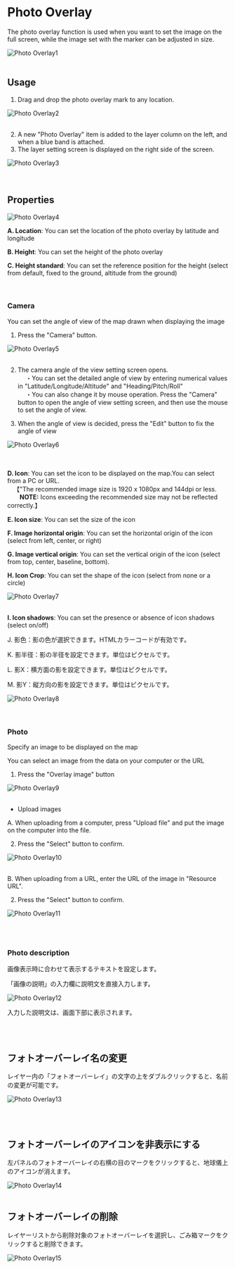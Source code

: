 # Photo Overlay

The photo overlay function is used when you want to set the image on the full screen, while the image set with the marker can be adjusted in size.

![Photo Overlay1](https://github.com/CS-eukarya/User-Manual-English-/assets/154571156/185ca2cf-c3e8-4092-a642-2ed3efcae0a5)
<br>
<br>

## Usage

1. Drag and drop the photo overlay mark to any location.

![Photo Overlay2](https://github.com/CS-eukarya/User-Manual-English-/assets/154571156/98b8f0f7-c8a0-4fc7-985a-d9eac6c7855a)
<br>
<br>

2. A new "Photo Overlay" item is added to the layer column on the left, and when a blue band is attached. 
3. The layer setting screen is displayed on the right side of the screen.

![Photo Overlay3](https://github.com/CS-eukarya/User-Manual-English-/assets/154571156/d11b9b6a-7d03-49c1-ac48-36098efe3b14)
<br>
<br>
<br>

## Properties

![Photo Overlay4](https://github.com/CS-eukarya/User-Manual-English-/assets/154571156/093bdd69-bbeb-4d56-bae2-484fcfd39a0e)


**A. Location**: You can set the location of the photo overlay by latitude and longitude

**B. Height**: You can set the height of the photo overlay

**C. Height standard**: You can set the reference position for the height (select from default, fixed to the ground, altitude from the ground)
<br>
<br>
<br>

### Camera

You can set the angle of view of the map drawn when displaying the image

1. Press the "Camera" button.

![Photo Overlay5](https://github.com/CS-eukarya/User-Manual-English-/assets/154571156/0a41dbc0-0ab9-41eb-a090-6394dc25071d)
<br>
<br>

2. The camera angle of the view setting screen opens.<br>
&emsp; ・You can set the detailed angle of view by entering numerical values in "Latitude/Longitude/Altitude" and "Heading/Pitch/Roll"<br>
&emsp; ・You can also change it by mouse operation. Press the "Camera" button to open the angle of view setting screen, and then use the mouse to set the angle of view. 

3. When the angle of view is decided, press the "Edit" button to fix the angle of view

![Photo Overlay6](https://github.com/CS-eukarya/User-Manual-English-/assets/154571156/a075bd93-c93e-4d4f-aebb-7a90642699dd)
<br>
<br>
<br>

**D. Icon**: You can set the icon to be displayed on the map.You can select from a PC or URL.<br>
&emsp;【"The recommended image size is 1920 x 1080px and 144dpi or less. <br>
&emsp;&emsp;**NOTE:** Icons exceeding the recommended size may not be reflected correctly.】

**E. Icon size**: You can set the size of the icon

**F. Image horizontal origin**: You can set the horizontal origin of the icon (select from left, center, or right)

**G. Image vertical origin**: You can set the vertical origin of the icon (select from top, center, baseline, bottom).

**H. Icon Crop**: You can set the shape of the icon (select from none or a circle)

![Photo Overlay7](https://github.com/CS-eukarya/User-Manual-English-/assets/154571156/448600c7-b401-4b20-8b65-2bb62668d616)
<br>
<br>

**I. Icon shadows**: You can set the presence or absence of icon shadows (select on/off)

J.  影色：影の色が選択できます。HTMLカラーコードが有効です。

K.  影半径：影の半径を設定できます。単位はピクセルです。

 L.   影X：横方面の影を設定できます。単位はピクセルです。

 M.   影Y：縦方向の影を設定できます。単位はピクセルです。

![Photo Overlay8](https://github.com/CS-eukarya/User-Manual-English-/assets/154571156/125e7f0c-81bc-4bbb-955e-6265ea5e74e3)
<br>
<br>
<br>

### Photo

Specify an image to be displayed on the map

You can select an image from the data on your computer or the URL

1. Press the "Overlay image" button

![Photo Overlay9](https://github.com/CS-eukarya/User-Manual-English-/assets/154571156/dba060b6-ecb0-4e87-a8fb-c9c91a949f9e)
<br>
<br>

- Upload images

A. When uploading from a computer, press "Upload file" and put the image on the computer into the file.

2. Press the "Select" button to confirm.

![Photo Overlay10](https://github.com/CS-eukarya/User-Manual-English-/assets/154571156/fcdb8bc9-849f-4b58-8919-1eec5535b438)
<br>
<br>

B. When uploading from a URL, enter the URL of the image in "Resource URL". 

2. Press the "Select" button to confirm.

![Photo Overlay11](https://github.com/CS-eukarya/User-Manual-English-/assets/154571156/5148d6b6-f191-4ff4-b29f-2eb6037928e1)

<br>
<br>

### Photo description

画像表示時に合わせて表示するテキストを設定します。

「画像の説明」の入力欄に説明文を直接入力します。

![Photo Overlay12](https://github.com/CS-eukarya/User-Manual-English-/assets/154571156/7af518ea-1e16-490b-b71c-407894b42856)


入力した説明文は、画面下部に表示されます。
    
<br>
<br>

## フォトオーバーレイ名の変更

レイヤー内の「フォトオーバーレイ」の文字の上をダブルクリックすると、名前の変更が可能です。

![Photo Overlay13](https://github.com/CS-eukarya/User-Manual-English-/assets/154571156/c543315c-f23d-4cdc-8d1a-bac269b0a01f)

<br>
<br>

## フォトオーバーレイのアイコンを非表示にする

左パネルのフォトオーバーレイの右横の目のマークをクリックすると、地球儀上のアイコンが消えます。

![Photo Overlay14](https://github.com/CS-eukarya/User-Manual-English-/assets/154571156/07492fb4-e686-422b-8442-3cea4b43f76b)
<br>
<br>

## フォトオーバーレイの削除

レイヤーリストから削除対象のフォトオーバーレイを選択し、ごみ箱マークをクリックすると削除できます。

![Photo Overlay15](https://github.com/CS-eukarya/User-Manual-English-/assets/154571156/86c9df96-001f-46bb-887a-70c784f9fc28)

